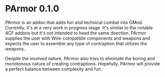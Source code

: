 # PArmor 0.1.0

PArmor is an addon that adds fun and technical combat into GMod. Currently, it's at a very work in progress stage. It's similar to the notable ACF addons but it's not intended to head the same direction. PArmor supplies the user with Wire-compatible components and weapons and expects the user to assemble any type of contraption that utilizes the weapons.

Despite the involved nature, PArmor also tries to eliminate the boring and monotonous nature of creating contraptions. Hopefully, PArmor will provide a perfect balance between complexity and fun.
